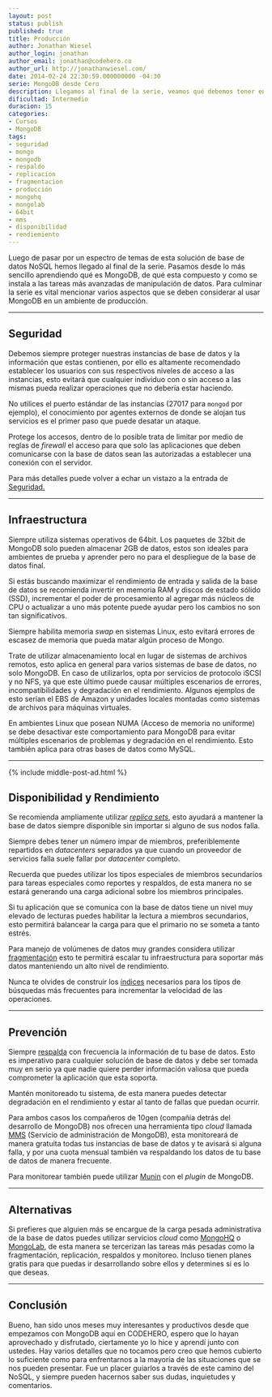 ```yaml
---
layout: post
status: publish
published: true
title: Producción
author: Jonathan Wiesel
author_login: jonathan
author_email: jonathan@codehero.co
author_url: http://jonathanwiesel.com/
date: 2014-02-24 22:30:59.000000000 -04:30
serie: MongoDB desde Cero
description: Llegamos al final de la serie, veamos qué debemos tener en cuenta antes de usar lo aprendido en un ambiente de producción.
dificultad: Intermedio
duracion: 15
categories:
- Cursos
- MongoDB
tags:
- seguridad
- mongo
- mongodb
- respaldo
- replicacion
- fragmentacion
- producción
- mongohq
- mongolab
- 64bit
- mms
- disponibilidad
- rendiemiento
---
```

Luego de pasar por un espectro de temas de esta solución de base de datos NoSQL hemos llegado al final de la serie. Pasamos desde lo más sencillo aprendiendo qué es MongoDB, de qué esta compuesto y como se instala a las tareas más avanzadas de manipulación de datos. Para culminar la serie es vital mencionar varios aspectos que se deben considerar al usar MongoDB en un ambiente de producción.

***

## Seguridad

Debemos siempre proteger nuestras instancias de base de datos y la información que estas contienen, por ello es altamente recomendado establecer los usuarios con sus respectivos niveles de acceso a las instancias, esto evitará que cualquier individuo con o sin acceso a las mismas pueda realizar operaciones que no debería estar haciendo.

No utilices el puerto estándar de las instancias (27017 para `mongod` por ejemplo), el conocimiento por agentes externos de donde se alojan tus servicios es el primer paso que puede desatar un ataque.

Protege los accesos, dentro de lo posible trata de limitar por medio de reglas de *firewall* el acceso para que solo las aplicaciones que deben comunicarse con la base de datos sean las autorizadas a establecer una conexión con el servidor.

Para más detalles puede volver a echar un vistazo a la entrada de [Seguridad.](http://codehero.co/mongodb-desde-cero-seguridad/)

***

## Infraestructura

Siempre utiliza sistemas operativos de 64bit. Los paquetes de 32bit de MongoDB solo pueden almacenar 2GB de datos, estos son ideales para ambientes de prueba y aprender pero no para el despliegue de la base de datos final.

Si estás buscando maximizar el rendimiento de entrada y salida de la base de datos se recomienda invertir en memoria RAM y discos de estado sólido (SSD), incrementar el poder de procesamiento al agregar más núcleos de CPU o actualizar a uno más potente puede ayudar pero los cambios no son tan significativos.

Siempre habilita memoria *swap* en sistemas Linux, esto evitará errores de escasez de memoria que pueda matar algún proceso de Mongo.

Trate de utilizar almacenamiento local en lugar de sistemas de archivos remotos, esto aplica en general para varios sistemas de base de datos, no solo MongoDB. En caso de utilizarlos, opta por servicios de protocolo  iSCSI y no NFS, ya que este último puede causar múltiples escenarios de errores, incompatibilidades y degradación en el rendimiento. Algunos ejemplos de esto serían el EBS de Amazon y unidades locales montadas como sistemas de archivos para máquinas virtuales.

En ambientes Linux que posean NUMA (Acceso de memoria no uniforme) se debe desactivar este comportamiento para MongoDB para evitar múltiples escenarios de problemas y degradación en el rendimiento. Esto también aplica para otras bases de datos como MySQL.

***

{% include middle-post-ad.html %}

## Disponibilidad y Rendimiento

Se recomienda ampliamente utilizar [*replica sets*](http://codehero.co/mongodb-desde-cero-replicacion-parte-i/), esto ayudará a mantener la base de datos siempre disponible sin importar si alguno de sus nodos falla.

Siempre debes tener un número impar de miembros, preferiblemente repartidos en *datacenters* separados ya que cuando un proveedor de servicios falla suele fallar por *datacenter* completo.

Recuerda que puedes utilizar los tipos especiales de miembros secundarios para tareas especiales como reportes y respaldos, de esta manera no se estará generando una carga adicional sobre los miembros principales.

Si tu aplicación que se comunica con la base de datos tiene un nivel muy elevado de lecturas puedes habilitar la lectura a miembros secundarios, esto permitirá balancear la carga para que el primario no se someta a tanto estrés.

Para manejo de volúmenes de datos muy grandes considera utilizar [fragmentación](http://codehero.co/mongodb-desde-cero-fragmentacion-parte-i/) esto te permitirá escalar tu infraestructura para soportar más datos manteniendo un alto nivel de rendimiento.

Nunca te olvides de construir los [índices](http://codehero.co/mongodb-desde-cero-indices-parte-i/) necesarios para los tipos de búsquedas más frecuentes para incrementar la velocidad de las operaciones.

***

## Prevención

Siempre [respalda](http://codehero.co/mongodb-desde-cero-respaldos-y-restauracion/) con frecuencia la información de tu base de datos. Esto es imperativo para cualquier solución de base de datos y debe ser tomada muy en serio ya que nadie quiere perder información valiosa que pueda comprometer la aplicación que esta soporta.

Mantén monitoreado tu sistema, de esta manera puedes detectar degradación en el rendimiento y estar al tanto de fallas que puedan ocurrir.

Para ambos casos los compañeros de 10gen (compañía detrás del desarrollo de MongoDB) nos ofrecen una herramienta tipo *cloud* llamada [MMS](https://mms.mongodb.com/‎) (Servicio de administración de MongoDB), esta monitoreará de manera gratuita todas tus instancias de base de datos y te avisará si alguna falla, y por una cuota mensual también va respaldando los datos de tu base de datos de manera frecuente.

Para monitorear también puede utilizar [Munin](http://codehero.co/como-monitorear-los-recursos-de-un-servidor-utilizando-munin/) con el *plugin* de MongoDB.

***

## Alternativas

Si prefieres que alguien más se encargue de la carga pesada administrativa de la base de datos puedes utilizar servicios *cloud* como [MongoHQ](http://www.mongohq.com/) o [MongoLab](https://mongolab.com/‎), de esta manera se tercerizan las tareas más pesadas como la fragmentación, replicación, respaldos y monitoreo. Incluso tienen planes gratis para que puedas ir desarrollando sobre ellos y determines si es lo que deseas.

***

## Conclusión

Bueno, han sido unos meses muy interesantes y productivos desde que empezamos con MongoDB aquí en CODEHERO, espero que lo hayan aprovechado y disfrutado, ciertamente yo lo hice y aprendí junto con ustedes. Hay varios detalles que no tocamos pero creo que hemos cubierto lo suficiente como para enfrentarnos a la mayoría de las situaciones que se nos pueden presentar. Fue un placer guiarlos a través de este camino del NoSQL, y siempre pueden hacernos saber sus dudas, inquietudes y comentarios.
